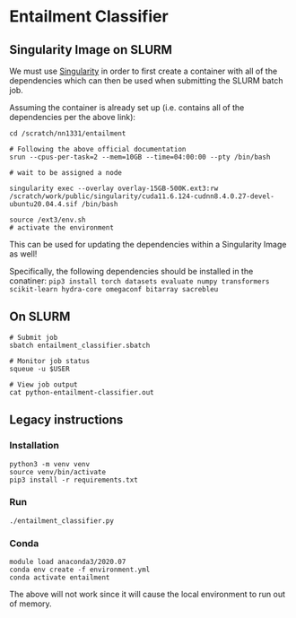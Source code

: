 # Entailment Classifier

## Singularity Image on SLURM

We must use
[Singularity](https://sites.google.com/nyu.edu/nyu-hpc/hpc-systems/greene/software/singularity-with-miniconda)
in order to first create a container with all of the dependencies which can then be used when submitting the 
SLURM batch job.

Assuming the container is already set up (i.e. contains all of the dependencies per the above link):

```
cd /scratch/nn1331/entailment

# Following the above official documentation
srun --cpus-per-task=2 --mem=10GB --time=04:00:00 --pty /bin/bash

# wait to be assigned a node

singularity exec --overlay overlay-15GB-500K.ext3:rw /scratch/work/public/singularity/cuda11.6.124-cudnn8.4.0.27-devel-ubuntu20.04.4.sif /bin/bash

source /ext3/env.sh
# activate the environment
```

This can be used for updating the dependencies within a Singularity Image as well!

Specifically, the following dependencies should be installed in the conatiner:
`pip3 install torch datasets evaluate numpy transformers scikit-learn hydra-core omegaconf bitarray sacrebleu`


## On SLURM

```
# Submit job
sbatch entailment_classifier.sbatch

# Monitor job status
squeue -u $USER

# View job output
cat python-entailment-classifier.out
```

## Legacy instructions

### Installation

```
python3 -m venv venv
source venv/bin/activate
pip3 install -r requirements.txt
```

### Run

```
./entailment_classifier.py
```

### Conda

```
module load anaconda3/2020.07
conda env create -f environment.yml
conda activate entailment
```

The above will not work since it will cause the local environment to run out of memory.

